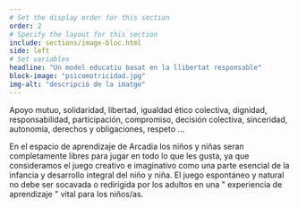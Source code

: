 ```yaml
---
# Set the display order for this section
order: 2
# Specify the layout for this section
include: sections/image-bloc.html
side: left
# Set variables
headline: "Un model educatiu basat en la llibertat responsable"
block-image: "psicomotricidad.jpg"
img-alt: "descripció de la imatge"
---
```

Apoyo mutuo, solidaridad, libertad, igualdad ético colectiva, dignidad, responsabilidad, participación, compromiso, decisión colectiva, sinceridad, autonomia, derechos y obligaciones, respeto ...

En el espacio de aprendizaje de Arcadia  los niños y niñas  seran completamente libres para jugar en todo lo que les gusta, ya que consideramos el juego creativo e imaginativo como una parte esencial de la infancia y desarrollo integral del niño y niña. El juego espontáneo y natural no debe ser socavada o redirigida por los adultos en una " experiencia de aprendizaje " vital para los niños/as.
